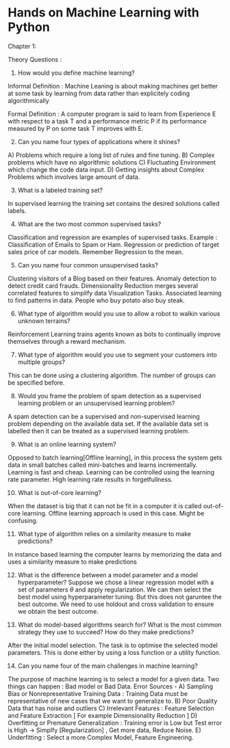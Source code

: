 # Hands on Machine Learning with Python

Chapter 1: 

Theory Questions : 
1. How would you define machine learning?

Informal Definition : Machine Leaning is about making machines get better at some task by learning from data rather than explicitely coding 
algorithmically

Formal Definition : A computer program is said to learn from Experience E with respect to a task T and a performance metric P if its performance measured by P on some task T improves with E. 

2. Can you name four types of applications where it shines?

A) Problems which require a long list of rules and fine tuning. 
B) Complex problems which have no algorithmic solutions
C) Fluctuating Environment which change the code data input. 
D) Getting insights about Complex Problems which involves large amount of data.

3. What is a labeled training set?

In supervised learning the training set contains the desired solutions called labels. 


4. What are the two most common supervised tasks?

Classification and regression are examples of supervised tasks. Example : Classification of Emails to Spam or Ham. Regression or prediction
of target sales price of car models. Remember Regression to the mean.

5. Can you name four common unsupervised tasks?

Clustering visitors of a Blog based on their features. 
Anomaly detection to detect credit card frauds.
Dimensionality Reduction merges several correlated features to simplify data
Visualization Tasks.
Associated learning to find patterns in data. People who buy potato also buy steak.

6. What type of algorithm would you use to allow a robot to walkin various unknown terrains?

Reinforcement Learning trains agents known as bots to continually improve themselves through a reward mechanism.

7. What type of algorithm would you use to segment your customers into multiple groups?

This can be done using a clustering algorithm. The number of groups can be specified before. 

8. Would you frame the problem of spam detection as a supervised learning problem or an unsupervised learning problem?

A spam detection can be a supervised and non-supervised learning problem depending on the available data set.
If the available data set is labelled then it can be treated as a supervised learning problem.

9. What is an online learning system?

Opposed to batch learning[Offline learning], in this process the system gets data in small batches called mini-batches and learns incrementally. 
Learning is fast and cheap. Learning can be controlled using the learning rate parameter. High learning rate results in forgetfullness. 

10. What is out-of-core learning?

When the dataset is big that it can not be fit in a computer it is called out-of-core learning. Offline learning approach is used in this case.
Might be confusing.

11. What type of algorithm relies on a similarity measure to make predictions?

In instance based learning the computer learns by memorizing the data and uses a similarity measure to make predictions 

12. What is the difference between a model parameter and a model hyperparameter?
Suppose we chose a linear regression model with a set of parameters $\theta$ and apply regularization. We can then select the best model using 
hyperparameter tuning. But this does not garuntee the best outcome. We need to use holdout and cross validation to ensure we obtain the best outcome. 

13. What do model-based algorithms search for? What is the most common strategy they use to succeed? How do they make predictions?

After the initial model selection. The task is to optimise the selected model parameters. This is done either by using a loss function or a 
utility function. 

14. Can you name four of the main challenges in machine learning?

The purpose of machine learning is to select a model for a given data. Two things can happen : Bad model or Bad Data. 
 Error Sources - 
A) Sampling Bias or Nonrepresentative Training Data : Training Data must be representative of new cases that we want to generalize to. 
B) Poor Quality Data that has noise and outliers
C) Irrelevant Features : Feature Selection and Feature Extraction [ For example Dimensionality Reduction ]
D) Overfitting or Premature Generalization : Training error is Low but Test error is High -> Simplfy [Regularization] , Get more data, Reduce Noise.
E) Underfitting : Select a more Complex Model, Feature Engineering.


